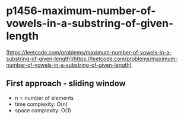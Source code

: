 # p1456-maximum-number-of-vowels-in-a-substring-of-given-length
[https://leetcode.com/problems/maximum-number-of-vowels-in-a-substring-of-given-length](https://leetcode.com/problems/maximum-number-of-vowels-in-a-substring-of-given-length)

## First approach - sliding window

- n = number of elements
- time complexity: O(n)
- space complexity: O(1)